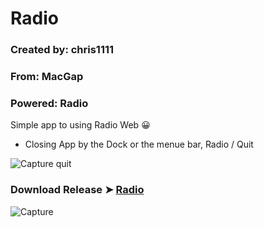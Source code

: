 # Radio
### Created by: chris1111
### From: MacGap
### Powered: Radio

Simple app to using Radio Web 😀
- Closing App by the Dock or the menue bar, Radio / Quit

![Capture quit](https://user-images.githubusercontent.com/6248794/93240587-4c6fdd80-f752-11ea-8b97-a33ee79323e2.png)

### Download Release ➤ [Radio](https://github.com/chris1111/Radio/releases/tag/V1)

![Capture](https://user-images.githubusercontent.com/6248794/93239430-c1daae80-f750-11ea-95ef-5e19d997b64f.png)
